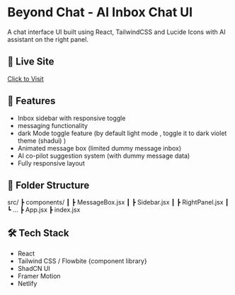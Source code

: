 # Beyond Chat - AI Inbox Chat UI

A chat interface UI built using React, TailwindCSS and Lucide Icons with AI assistant on the right panel.

## 🔗 Live Site
[Click to Visit](https://chatui-ap.netlify.app/)

## 🚀 Features
- Inbox sidebar with responsive toggle
- messaging functionality
- dark Mode toggle feature (by default light mode , toggle it to dark violet theme (shadui) )
- Animated message box (limited dummy message inbox)
- AI co-pilot suggestion system (with dummy message data)
- Fully responsive layout

## 📁 Folder Structure
src/
┣ components/
┃ ┣ MessageBox.jsx
┃ ┣ Sidebar.jsx
┃ ┣ RightPanel.jsx
┃ ┗ ...
┣ App.jsx
┣ index.jsx


## 🛠️ Tech Stack
- React
- Tailwind CSS / Flowbite {component library}
- ShadCN UI
- Framer Motion
- Netlify


